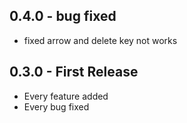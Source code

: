 ## 0.4.0 - bug fixed
* fixed arrow and delete key not works

## 0.3.0 - First Release
* Every feature added
* Every bug fixed
